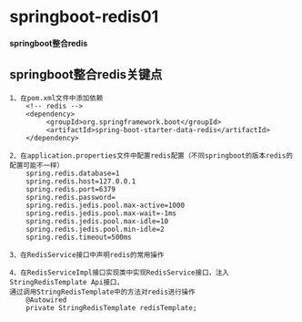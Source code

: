 # springboot-redis01

**springboot整合redis**

## springboot整合redis关键点
    1、在pom.xml文件中添加依赖
        <!-- redis -->
        <dependency>
             <groupId>org.springframework.boot</groupId>
             <artifactId>spring-boot-starter-data-redis</artifactId>
        </dependency>

    2、在application.properties文件中配置redis配置（不同springboot的版本redis的配置可能不一样）
        spring.redis.database=1
        spring.redis.host=127.0.0.1
        spring.redis.port=6379
        spring.redis.password=
        spring.redis.jedis.pool.max-active=1000
        spring.redis.jedis.pool.max-wait=-1ms
        spring.redis.jedis.pool.max-idle=10
        spring.redis.jedis.pool.min-idle=2
        spring.redis.timeout=500ms
        
    3、在RedisService接口中声明redis的常用操作
    
    4、在RedisServiceImpl接口实现类中实现RedisService接口，注入StringRedisTemplate Api接口，
    通过调用StringRedisTemplate中的方法对redis进行操作
        @Autowired
        private StringRedisTemplate redisTemplate;